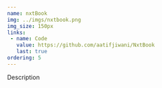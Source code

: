 ```yaml
---
name: nxtBook
img: ../imgs/nxtbook.png
img_size: 150px
links:
 - name: Code
   value: https://github.com/aatifjiwani/NxtBook
   last: true
ordering: 5
---
```

Description